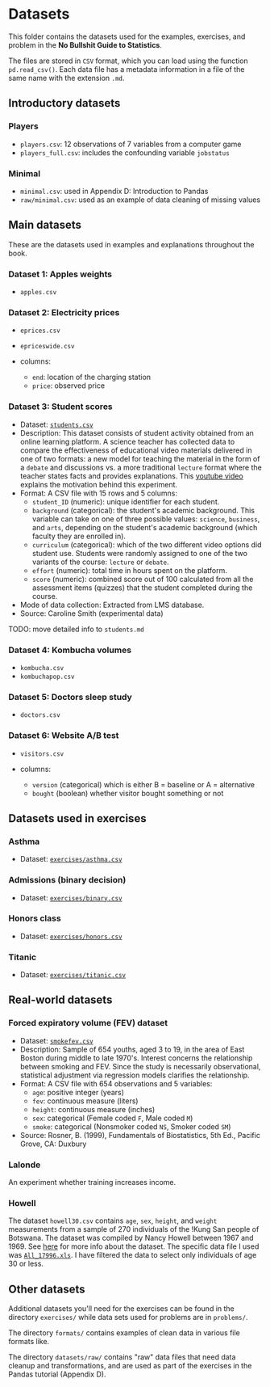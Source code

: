 Datasets
========

This folder contains the datasets used for the examples, exercises, and problem in the **No Bullshit Guide to Statistics**.

The files are stored in `CSV` format, which you can load using the function `pd.read_csv()`.
Each data file has a metadata information in a file of the same name with the extension `.md`.



## Introductory datasets

### Players

- `players.csv`: 12 observations of 7 variables from a computer game
- `players_full.csv`: includes the confounding variable `jobstatus`



### Minimal

- `minimal.csv`: used in Appendix D: Introduction to Pandas
- `raw/minimal.csv`: used as an example of data cleaning of missing values



## Main datasets

These are the datasets used in examples and explanations throughout the book.


### Dataset 1: Apples weights

 - `apples.csv`



### Dataset 2: Electricity prices

- `eprices.csv`
- `epriceswide.csv`

- columns:
  - `end`: location of the charging station
  - `price`: observed price


### Dataset 3: Student scores 

- Dataset: [`students.csv`](./students.csv)
- Description: This dataset consists of student activity obtained from an online learning platform.
  A science teacher has collected data to compare the effectiveness of educational video materials delivered in one of two formats:
  a new model for teaching the material in the form of a `debate` and discussions
  vs. a more traditional `lecture` format where the teacher states facts and provides explanations.
  This [youtube video](https://www.youtube.com/watch?v=eVtCO84MDj8) explains the motivation behind this experiment.
- Format: A CSV file with 15 rows and 5 columns:
  - `student_ID` (numeric): unique identifier for each student.
  - `background` (categorical): the student's academic background.
    This variable can take on one of three possible values: `science`, `business`, and `arts`,
    depending on the student's academic background (which faculty they are enrolled in).
  - `curriculum` (categorical): which of the two different video options did student use.
    Students were randomly assigned to one of the two variants of the course: `lecture` or `debate`.
  - `effort` (numeric): total time in hours spent on the platform.
  - `score` (numeric): combined score out of 100 calculated from all the assessment items (quizzes)
    that the student completed during the course.
- Mode of data collection: Extracted from LMS database.
- Source: Caroline Smith (experimental data)


TODO: move detailed info to `students.md`



### Dataset 4: Kombucha volumes

 - `kombucha.csv`
 - `kombuchapop.csv`


### Dataset 5: Doctors sleep study

 - `doctors.csv`



### Dataset 6: Website A/B test

- `visitors.csv`

- columns:
  - `version` (categorical) which is either B = baseline or A = alternative
  - `bought` (boolean) whether visitor bought something or not




## Datasets used in exercises


### Asthma
- Dataset: [`exercises/asthma.csv`](./exercises/asthma.csv)


### Admissions (binary decision)

- Dataset: [`exercises/binary.csv`](./exercises/binary.csv)

### Honors class

- Dataset: [`exercises/honors.csv`](./exercises/honors.csv)


### Titanic

- Dataset: [`exercises/titanic.csv`](./exercises/titanic.csv)




## Real-world datasets

### Forced expiratory volume (FEV) dataset

- Dataset: [`smokefev.csv`](./smokefev.csv)
- Description: Sample of 654 youths, aged 3 to 19, in the area of East Boston
  during middle to late 1970's. Interest concerns the relationship
  between smoking and FEV. Since the study is necessarily
  observational, statistical adjustment via regression models
  clarifies the relationship.
- Format: A CSV file with 654 observations and 5 variables:
  - `age`: positive integer (years)
  - `fev`: continuous measure (liters)
  - `height`: continuous measure (inches)
  - `sex`: categorical (Female coded `F`, Male coded `M`)
  - `smoke`: categorical (Nonsmoker coded `NS`, Smoker coded `SM`)
- Source: Rosner, B. (1999), Fundamentals of Biostatistics, 5th Ed., Pacific Grove, CA: Duxbury

<!--
# # Original data source
# smokefev_raw = pd.read_fwf("http://jse.amstat.org/datasets/fev.dat.txt",
#                        colspecs=[(0,3),(4,10),(11,15), (18,19),(24,25)],
#                        names=["age", "fev", "height", "sex", "smoke"])
# smokefev_raw["sex"] = smokefev_raw["sex"].replace({0:"F", 1:"M"})
# smokefev_raw["smoke"] = smokefev_raw["smoke"].replace({0:"NS", 1:"SM"})
# smokefev_raw.to_csv("../datasets/smokefev.csv", index=False)
-->


### Lalonde

An experiment whether training increases income.


### Howell

The dataset `howell30.csv` contains `age`, `sex`, `height`, and `weight` measurements
from a sample of 270 individuals of the !Kung San people of Botswana.
The dataset was compiled by Nancy Howell between 1967 and 1969.
See [here](https://tspace.library.utoronto.ca/handle/1807/10395) for more info about the dataset.
The specific data file I used was [`All_17996.xls`](https://tspace.library.utoronto.ca/handle/1807/17996).
I have filtered the data to select only individuals of age 30 or less.



## Other datasets

Additional datasets you'll need for the exercises can be found in the directory `exercises/`
while data sets used for problems are in `problems/`.

The directory `formats/` contains examples of clean data in various file formats like.

The directory `datasets/raw/` contains "raw" data files that need data cleanup and transformations,
and are used as part of the exercises in the Pandas tutorial (Appendix D).
